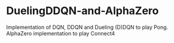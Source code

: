 # DuelingDDQN-and-AlphaZero
Implementation of DQN, DDQN and Dueling (D)DQN to play Pong. AlphaZero implementation to play Connect4

